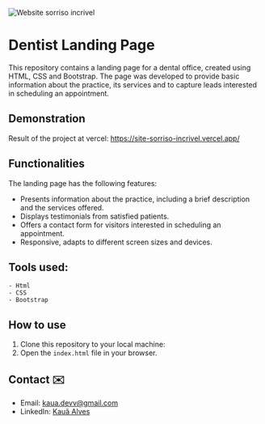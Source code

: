 ![Website sorriso incrivel](https://i.imgur.com/eMfxIqu.png)

# Dentist Landing Page

This repository contains a landing page for a dental office, created using HTML, CSS and Bootstrap. The page was developed to provide basic information about the practice, its services and to capture leads interested in scheduling an appointment.

## Demonstration
Result of the project at vercel: https://site-sorriso-incrivel.vercel.app/

## Functionalities

The landing page has the following features:

- Presents information about the practice, including a brief description and the services offered.
- Displays testimonials from satisfied patients.
- Offers a contact form for visitors interested in scheduling an appointment.
- Responsive, adapts to different screen sizes and devices.


## Tools used:
    - Html
    - CSS
    - Bootstrap

## How to use

1. Clone this repository to your local machine:
2. Open the `index.html` file in your browser.

## Contact ✉️

- Email: kaua.devv@gmail.com
- LinkedIn: [Kauã Alves](https://www.linkedin.com/in/kauamalves/)
